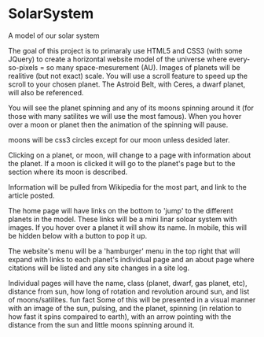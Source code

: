 # SolarSystem
A model of our solar system

The goal of this project is to primaraly use HTML5 and CSS3 (with some JQuery) to create a horizontal website model of the universe where every-so-pixels = so many space-mesurement (AU). Images of planets will be realitive (but not exact) scale. You will use a scroll feature to speed up the scroll to your chosen planet.
The Astroid Belt, with Ceres, a dwarf planet, will also be referenced.

You will see the planet spinning and any of its moons spinning around it (for those with many satilites we will use the most famous). When you hover over a moon or planet then the animation of the spinning will pause.

moons will be css3 circles except for our moon unless desided later.

Clicking on a planet, or moon, will change to a page with information about the planet. If a moon is clicked it will go to the planet's page but to the section where its moon is described.

Information will be pulled from Wikipedia for the most part, and link to the article posted.

The home page will have links on the bottom to 'jump' to the different planets in the model. These links will be a mini linar soloar system with images. If you hover over a planet it will show its name.
In mobile, this will be hidden below with a button to pop it up.

The website's menu will be a 'hamburger' menu in the top right that will expand with links to each planet's individual page and an about page where citations will be listed and any site changes in a site log.

Individual pages will have the
name,
class (planet, dwarf, gas planet, etc),
distance from sun,
how long of rotation and
revolution around sun,
and list of moons/satilites.
fun fact
Some of this will be presented in a visual manner with an image of the sun, pulsing, and the planet, spinning (in relation to how fast it spins compaired to earth), with an arrow pointing with the distance from the sun and little moons spinning around it.

